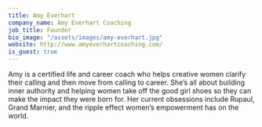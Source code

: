 ```yaml
---
title: Amy Everhart
company_name: Amy Everhart Coaching
job_title: Founder
bio_image: "/assets/images/amy-everhart.jpg"
website: http://www.amyeverhartcoaching.com/
is_guest: true
---
```


Amy is a certified life and career coach who helps creative women clarify their calling and then move from calling to career. She’s all about building inner authority and helping women take off the good girl shoes so they can make the impact they were born for. Her current obsessions include Rupaul, Grand Marnier, and the ripple effect women’s empowerment has on the world.
